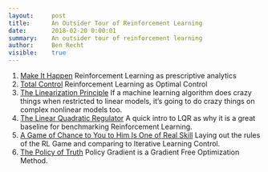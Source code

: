 ```yaml
---
layout:     post
title:      An Outsider Tour of Reinforcement Learning
date:       2018-02-20 0:00:01
summary:    An outsider tour of reinforcement learning
author:     Ben Recht
visible:    true
---
```



1. [Make It Happen](http://www.argmin.net/2018/01/29/taxonomy/) Reinforcement Learning as prescriptive analytics
2. [Total Control](http://www.argmin.net/2018/02/01/control-tour/) Reinforcement Learning as Optimal Control
3. [The Linearization Principle](http://www.argmin.net/2018/02/05/linearization/) If a machine learning algorithm does crazy things when restricted to linear models, it’s going to do crazy things on complex nonlinear models too.
4. [The Linear Quadratic Regulator](http://www.argmin.net/2018/02/08/lqr/) A quick intro to LQR as why it is a great baseline for benchmarking Reinforcement Learning.
5. [A Game of Chance to You to Him Is One of Real Skill](http://www.argmin.net/2018/02/14/rl-game/) Laying out the rules of the RL Game and comparing to Iterative Learning Control.
6. [The Policy of Truth](http://www.argmin.net/2018/02/14/reinforce/) Policy Gradient is a Gradient Free Optimization Method.
